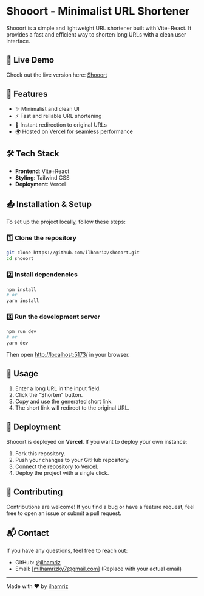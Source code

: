 # Shooort - Minimalist URL Shortener

Shooort is a simple and lightweight URL shortener built with Vite+React. It provides a fast and efficient way to shorten long URLs with a clean user interface.

## 🚀 Live Demo

Check out the live version here: [Shooort](https://shooort-ecru.vercel.app/)

## 📌 Features

- ✨ Minimalist and clean UI
- ⚡ Fast and reliable URL shortening
- 🔗 Instant redirection to original URLs
- 🌍 Hosted on Vercel for seamless performance

## 🛠️ Tech Stack

- **Frontend**: Vite+React
- **Styling**: Tailwind CSS
- **Deployment**: Vercel

## 📥 Installation & Setup

To set up the project locally, follow these steps:

### 1️⃣ Clone the repository
```bash
git clone https://github.com/ilhamriz/shooort.git
cd shooort
```

### 2️⃣ Install dependencies
```bash
npm install
# or
yarn install
```

### 3️⃣ Run the development server
```bash
npm run dev
# or
yarn dev
```

Then open [http://localhost:5173/](http://localhost:5173/) in your browser.

## 📄 Usage

1. Enter a long URL in the input field.
2. Click the "Shorten" button.
3. Copy and use the generated short link.
4. The short link will redirect to the original URL.

## 📌 Deployment

Shooort is deployed on **Vercel**. If you want to deploy your own instance:

1. Fork this repository.
2. Push your changes to your GitHub repository.
3. Connect the repository to [Vercel](https://vercel.com/).
4. Deploy the project with a single click.

## 🤝 Contributing

Contributions are welcome! If you find a bug or have a feature request, feel free to open an issue or submit a pull request.

## 📬 Contact

If you have any questions, feel free to reach out:

- GitHub: [@ilhamriz](https://github.com/ilhamriz)
- Email: [milhamrizky7@gmail.com] (Replace with your actual email)

---

Made with ❤️ by [ilhamriz](https://github.com/ilhamriz)

